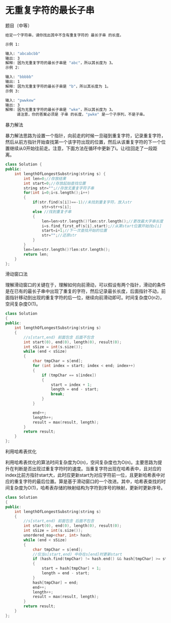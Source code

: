 # 无重复字符的最长子串

题目（中等）

```bash
给定一个字符串，请你找出其中不含有重复字符的 最长子串 的长度。

示例 1:

输入: "abcabcbb"
输出: 3
解释: 因为无重复字符的最长子串是 "abc"，所以其长度为 3。
示例 2:

输入: "bbbbb"
输出: 1
解释: 因为无重复字符的最长子串是 "b"，所以其长度为 1。
示例 3:

输入: "pwwkew"
输出: 3
解释: 因为无重复字符的最长子串是 "wke"，所以其长度为 3。
     请注意，你的答案必须是 子串 的长度，"pwke" 是一个子序列，不是子串。
```

暴力解法

暴力解法思路为设置一个指针，向前走的时候一旦碰到重复字符，记录重复字符，然后从前方指针开始查找第一个该字符出现的位置，然后从该重复字符的下一个位置继续从0开始往前走。注意，下面方法在循环中更新了i。让i往回走了一段距离。

```C++
class Solution {
public:
    int lengthOfLongestSubstring(string s) {
        int len=0;//存放结果
        int start=0;//存放起始查找位置
        string str="";//存放无重复字符子串
        for(int i=0;i<s.length();i++)
        {
            if(str.find(s[i])==-1)//未找到重复字符，放入str
                str=str+s[i];
            else //找到重复子串
            {
                len=len>str.length()?len:str.length();//更改最大字串长度
                i=s.find_first_of(s[i],start);//从第start位置开始找s[i]
                start=i+1;//下一次查找开始的位置
                str="";//还原str
            }
        }
        len=len>str.length()?len:str.length();
        return len;
    }
};
```

滑动窗口法

理解滑动窗口的关键在于，理解如何向前滑动，可以假设有两个指针，滑动的条件是在已有的最长子串中出现了重复的字符，然后记录最长长度，后面指针不动，前面指针移动到出现的重复字符的后一位，继续向前滑动即可。时间复杂度O(n2)，空间复杂度O(1)。

```C++
class Solution
{
public:
    int lengthOfLongestSubstring(string s)
    {
        //s[start,end) 前面包含 后面不包含
        int start(0), end(0), length(0), result(0);
        int sSize = int(s.size());
        while (end < sSize)
        {
            char tmpChar = s[end];
            for (int index = start; index < end; index++)
            {
                if (tmpChar == s[index])
                {
                    start = index + 1;
                    length = end - start;
                    break;
                }
            }

            end++;
            length++;
            result = max(result, length);
        }
        return result;
    }
};
```

利用哈希表优化

利用哈希表优化的算法时间复杂度为O(n)，空间复杂度也为O(n)。主要思路为提升在判断是否出现过重复字符时的速度。当重复字符出现在哈希表中，且对应的index比前方指针start大，此时应更新start为对应字符前一位，且更新哈希表中对应的重复字符的最后位置。算是基于滑动窗口的一个改进。其中，哈希表查找的时间复杂度为O(1)，哈希表存储的映射结构为字符到序号的映射，更新时更新序号。

```C++
class Solution
{
public:
    int lengthOfLongestSubstring(string s)
    {
        //s[start,end) 前面包含 后面不包含
        int start(0), end(0), length(0), result(0);
        int sSize = int(s.size());
        unordered_map<char, int> hash;
        while (end < sSize)
        {
            char tmpChar = s[end];
            //仅当s[start,end) 中存在s[end]时更新start
            if (hash.find(tmpChar) != hash.end() && hash[tmpChar] >= start)
            {
                start = hash[tmpChar] + 1;
                length = end - start;
            }
            hash[tmpChar] = end;
            end++;
            length++;
            result = max(result, length);
        }
        return result;
    }
};
```
